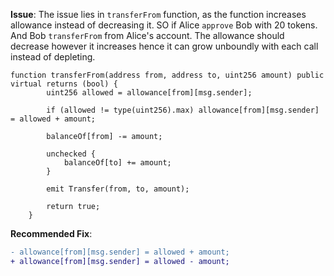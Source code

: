 **Issue**:
The issue lies in `transferFrom` function, as the function increases allowance instead of decreasing it. SO if Alice `approve` Bob with 20 tokens. And Bob `transferFrom` from Alice's account. The allowance should decrease however it increases hence it can grow unboundly with each call instead of depleting.

```solidity
function transferFrom(address from, address to, uint256 amount) public virtual returns (bool) {
        uint256 allowed = allowance[from][msg.sender];

        if (allowed != type(uint256).max) allowance[from][msg.sender] = allowed + amount;

        balanceOf[from] -= amount;

        unchecked {
            balanceOf[to] += amount;
        }

        emit Transfer(from, to, amount);

        return true;
    }
```

**Recommended Fix**: 
```diff
- allowance[from][msg.sender] = allowed + amount;
+ allowance[from][msg.sender] = allowed - amount;

```